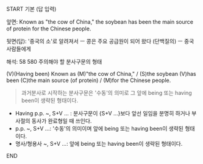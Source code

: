 START
기본 (답 입력)

앞면:
Known as "the cow of China," the soybean has been the main source of protein for the Chinese people.


뒷면(답):
'중국의 소'로 알려져서 ㅡ 콩은 주요 공급원이 되어 왔다 (단백질의) ㅡ 중국 사람들에게


해석:
58 580 주의해야 할 분사구문의 형태

(V)(Having been) Known as (M)"the cow of China," / (S)the soybean (V)has been (C)the main source (of protein) / (M)for the Chinese people.

> 과거분사로 시작하는 분사구문은 '수동'의 의미로 
> 그 앞에 being 또는 having been이 생략된 형태이다.

- Having p.p. ~, S+V ... : 분사구문이 {S+V ...}보다 앞선 일임을 분명히 하거나
부사절의 동사가 완료형일 때 쓰인다.
- p.p. ~, S+V ...: '수동'의 의미이며 앞에 being 또는 having been이 생략된 형태이다.
- 명사/형용사 ~, S+V ...: 앞에 being 또는 having been이 생략된 형태이다.
<!--ID: 1695431014916-->
END